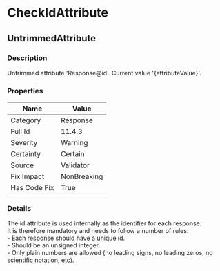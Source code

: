 ﻿---  
uid: Validator_11_4_3  
---

# CheckIdAttribute

## UntrimmedAttribute

### Description

Untrimmed attribute 'Response@id'. Current value '{attributeValue}'.

### Properties

| Name         | Value       |
| ------------ | ----------- |
| Category     | Response    |
| Full Id      | 11.4.3      |
| Severity     | Warning     |
| Certainty    | Certain     |
| Source       | Validator   |
| Fix Impact   | NonBreaking |
| Has Code Fix | True        |

### Details

The id attribute is used internally as the identifier for each response.  
It is therefore mandatory and needs to follow a number of rules:  
\- Each response should have a unique id.  
\- Should be an unsigned integer.  
\- Only plain numbers are allowed (no leading signs, no leading zeros, no scientific notation, etc).
